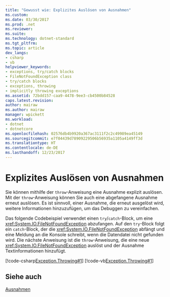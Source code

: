 ```yaml
---
title: "Gewusst wie: Explizites Auslösen von Ausnahmen"
ms.custom: 
ms.date: 03/30/2017
ms.prod: .net
ms.reviewer: 
ms.suite: 
ms.technology: dotnet-standard
ms.tgt_pltfrm: 
ms.topic: article
dev_langs:
- csharp
- vb
helpviewer_keywords:
- exceptions, try/catch blocks
- FileNotFoundException class
- try/catch blocks
- exceptions, throwing
- implicitly throwing exceptions
ms.assetid: 72bdd157-caa9-4478-9ee3-cb4500b84528
caps.latest.revision: 
author: mairaw
ms.author: mairaw
manager: wpickett
ms.workload:
- dotnet
- dotnetcore
ms.openlocfilehash: 02576db4b9920a367ac3111f2c2c49989ea45149
ms.sourcegitcommit: e7f04439d78909229506b56935a1105a4149ff3d
ms.translationtype: HT
ms.contentlocale: de-DE
ms.lasthandoff: 12/23/2017
---
```

# <a name="how-to-explicitly-throw-exceptions"></a>Explizites Auslösen von Ausnahmen

Sie können mithilfe der `throw`-Anweisung eine Ausnahme explizit auslösen. Mit der `throw`-Anweisung können Sie auch eine abgefangene Ausnahme erneut auslösen. Es ist sinnvoll, einer Ausnahme, die erneut ausgelöst wird, weitere Informationen hinzuzufügen, um das Debuggen zu vereinfachen.

Das folgende Codebeispiel verwendet einen `try`/`catch`-Block, um eine <xref:System.IO.FileNotFoundException> abzufangen. Auf den `try`-Block folgt ein `catch`-Block, der die <xref:System.IO.FileNotFoundException> abfängt und eine Meldung an die Konsole schreibt, wenn die Datendatei nicht gefunden wird. Die nächste Anweisung ist die `throw`-Anweisung, die eine neue <xref:System.IO.FileNotFoundException> auslöst und der Ausnahme Textinformationen hinzufügt.

[!code-csharp[Exception.Throwing#1](../../../samples/snippets/csharp/VS_Snippets_CLR/Exception.Throwing/CS/throw.cs#1)]
[!code-vb[Exception.Throwing#1](../../../samples/snippets/visualbasic/VS_Snippets_CLR/Exception.Throwing/VB/throw.vb#1)]  

## <a name="see-also"></a>Siehe auch  
[Ausnahmen](index.md)
